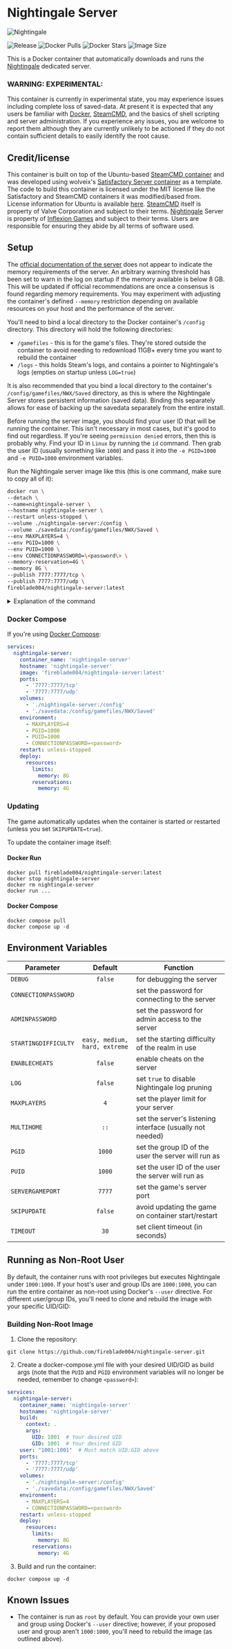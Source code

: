 # Nightingale Server

![Nightingale](https://raw.githubusercontent.com/fireblade004/nightingale-server/main/.github/logo.png "Nightingale logo")

![Release](https://img.shields.io/github/v/release/fireblade004/nightingale-server)
![Docker Pulls](https://img.shields.io/docker/pulls/fireblade004/nightingale-server)
![Docker Stars](https://img.shields.io/docker/stars/fireblade004/nightingale-server)
![Image Size](https://img.shields.io/docker/image-size/fireblade004/nightingale-server)

This is a Docker container that automatically downloads and runs the
[Nightingale](https://store.steampowered.com/app/1928980/Nightingale/) dedicated server.

### WARNING: EXPERIMENTAL:
This container is currently in experimental state, you may experience issues including complete loss of saved-data. At present it is
expected that any users be familiar with [Docker](https://docs.docker.com/), [SteamCMD](https://developer.valvesoftware.com/wiki/SteamCMD),
and the basics of shell scripting and server administration. If you experience any issues, you are welcome to report them although they are
currently unlikely to be actioned if they do not contain sufficient details to easily identify the root cause.

## Credit/license
This container is built on top of the Ubuntu-based [SteamCMD container](https://hub.docker.com/r/steamcmd/steamcmd) and was developed using
wolveix's [Satisfactory Server container](https://github.com/wolveix/satisfactory-server) as a template. The code to build this container
is licensed under the MIT license like the Satisfactory and SteamCMD containers it was modified/based from. License information for Ubuntu
is available [here](https://canonical.com/legal/open-source-licences). [SteamCMD](https://developer.valvesoftware.com/wiki/SteamCMD) itself
is property of Valve Corporation and subject to their terms. [Nightingale](https://playnightingale.com/) Server is property of
[Inflexion Games](https://www.inflexion.io/) and subject to their terms. Users are responsible for ensuring they abide by all terms of
software used.

## Setup

The [official documentation of the server](https://a.storyblok.com/f/239842/x/e8167d5c91/nightingale-dedicated-server-0-8-final.pdf) does
not appear to indicate the memory requirements of the server. An arbitrary warning threshold has been set to warn in the log on startup
if the memory available is below 8 GB. This will be updated if official recommendations are once a consensus is found regarding memory
requirements. You may experiment with adjusting the container's defined `--memory` restriction depending on available resources on your host
and the performance of the server.


You'll need to bind a local directory to the Docker container's `/config` directory. This directory will hold the
following directories:

- `/gamefiles` - this is for the game's files. They're stored outside the container to avoid needing to redownload
  11GB+ every time you want to rebuild the container
- `/logs` - this holds Steam's logs, and contains a pointer to Nightingale's logs (empties on startup unless
  `LOG=true`)

It is also recommended that you bind a local directory to the container's `/config/gamefiles/NWX/Saved` directory, as this is where
the Nightingale Server stores persistent information (saved data). Binding this separately allows for ease of backing up the savedata
separately from the entire install.

Before running the server image, you should find your user ID that will be running the container. This isn't necessary
in most cases, but it's good to find out regardless. If you're seeing `permission denied` errors, then this is probably
why. Find your ID in `Linux` by running the `id` command. Then grab the user ID (usually something like `1000`) and pass
it into the `-e PGID=1000` and `-e PUID=1000` environment variables.



Run the Nightingale server image like this (this is one command, make sure to copy all of it):<br>

```bash
docker run \
--detach \
--name=nightingale-server \
--hostname nightingale-server \
--restart unless-stopped \
--volume ./nightingale-server:/config \
--volume ./savedata:/config/gamefiles/NWX/Saved \
--env MAXPLAYERS=4 \
--env PGID=1000 \
--env PUID=1000 \
--env CONNECTIONPASSWORD=\<password\> \
--memory-reservation=4G \
--memory 8G \
--publish 7777:7777/tcp \
--publish 7777:7777/udp \
fireblade004/nightingale-server:latest
```

<details>
<summary>Explanation of the command</summary>

* `--detach` -> Starts the container detached from your terminal<br>
  If you want to see the logs replace it with `--sig-proxy=false`
* `--name` -> Gives the container a unique name
* `--hostname` -> Changes the hostname of the container
* `--restart unless-stopped` -> Automatically restarts the container unless the container was manually stopped
* `--volume` -> Binds the Nightingale config folder to the folder you specified
  Allows you to easily access your savegames
* For the environment (`--env`) variables please
  see [here](https://github.com/fireblade004/nightingale-server#environment-variables)
* NOTE: The CONNECTIONPASSWORD variable is optional, but strongly recommended, as omitting it makes the server open for anyone
* `--memory-reservation=4G` -> Reserves 4GB RAM from the host for the container's use
* `--memory 8G` -> Restricts the container to 8GB RAM
* `--publish` -> Specifies the ports that the container exposes. Ensure you publish both TCP and UDP for 7777 or your port of choice if you change it using the `SERVERGAMEPORT` environment variable<br>

</details>

### Docker Compose

If you're using [Docker Compose](https://docs.docker.com/compose/):

```yaml
services:
  nightingale-server:
    container_name: 'nightingale-server'
    hostname: 'nightingale-server'
    image: 'fireblade004/nightingale-server:latest'
    ports:
      - '7777:7777/tcp'
      - '7777:7777/udp'
    volumes:
      - './nightingale-server:/config'
      - './savedata:/config/gamefiles/NWX/Saved'
    environment:
      - MAXPLAYERS=4
      - PGID=1000
      - PUID=1000
      - CONNECTIONPASSWORD=<password>
    restart: unless-stopped
    deploy:
      resources:
        limits:
          memory: 8G
        reservations:
          memory: 4G
```

### Updating

The game automatically updates when the container is started or restarted (unless you set `SKIPUPDATE=true`).

To update the container image itself:

#### Docker Run

```shell
docker pull fireblade004/nightingale-server:latest
docker stop nightingale-server
docker rm nightingale-server
docker run ...
```

#### Docker Compose

```shell
docker compose pull
docker compose up -d
```

## Environment Variables

| Parameter               |  Default                          | Function                                                  |
|-------------------------|:---------------------------------:|-----------------------------------------------------------|
| `DEBUG`                 |  `false`                          | for debugging the server                                  |
| `CONNECTIONPASSWORD`    |                                   | set the password for connecting to the server             |
| `ADMINPASSWORD`         |                                   | set the password for admin access to the server           |
| `STARTINGDIFFICULTY`    |  `easy, medium, hard, extreme`    | set the starting difficulty of the realm in use           |
| `ENABLECHEATS`          |  `false`                          | enable cheats on the server                               |
| `LOG`                   |  `false`                          | set `true` to disable Nightingale log pruning             |
| `MAXPLAYERS`            |    `4`                            | set the player limit for your server                      |
| `MULTIHOME`             |   `::`                            | set the server's listening interface (usually not needed) |
| `PGID`                  |  `1000`                           | set the group ID of the user the server will run as       |
| `PUID`                  |  `1000`                           | set the user ID of the user the server will run as        |
| `SERVERGAMEPORT`        |  `7777`                           | set the game's server port                                |
| `SKIPUPDATE`            |  `false`                          | avoid updating the game on container start/restart        |
| `TIMEOUT`               |   `30`                            | set client timeout (in seconds)                           |

## Running as Non-Root User

By default, the container runs with root privileges but executes Nightingale under `1000:1000`. If your host's user and
group IDs are `1000:1000`, you can run the entire container as non-root using Docker's `--user` directive. For different
user/group IDs, you'll need to clone and rebuild the image with your specific UID/GID:

### Building Non-Root Image

1. Clone the repository:

```shell
git clone https://github.com/fireblade004/nightingale-server.git
```

2. Create a docker-compose.yml file with your desired UID/GID as build args (note that the `PUID` and `PGID` environment
   variables will no longer be needed, remember to change `<password>`):

```yaml
services:
  nightingale-server:
    container_name: 'nightingale-server'
    hostname: 'nightingale-server'
    build:
      context: .
      args:
        UID: 1001  # Your desired UID
        GID: 1001  # Your desired GID
    user: "1001:1001"  # Must match UID:GID above
    ports:
      - '7777:7777/tcp'
      - '7777:7777/udp'
    volumes:
      - './nightingale-server:/config'
      - './savedata:/config/gamefiles/NWX/Saved'
    environment:
      - MAXPLAYERS=4
      - CONNECTIONPASSWORD=<password>
    restart: unless-stopped
    deploy:
      resources:
        limits:
          memory: 8G
        reservations:
          memory: 4G
```

3. Build and run the container:

```shell
docker compose up -d
```

## Known Issues

- The container is run as `root` by default. You can provide your own user and group using Docker's `--user` directive;
  however, if your proposed user and group aren't `1000:1000`, you'll need to rebuild the image (as outlined above).